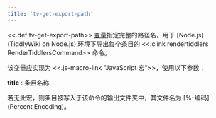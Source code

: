 ```yaml
---
title: 'tv-get-export-path'
---
```


<<.def tv-get-export-path>> [变量](Variables)指定完整的路径名，用于 [Node.js](TiddlyWiki on Node.js) 环境下导出每个条目的 <<.clink rendertiddlers RenderTiddlersCommand>> 命令。

该变量应实现为 <<.js-macro-link "JavaScript 宏">>，使用以下参数：

**title**
: 条目名称

若无此宏，则条目被写入于该命令的输出文件夹中，其文件名为 [%-编码](Percent Encoding)。